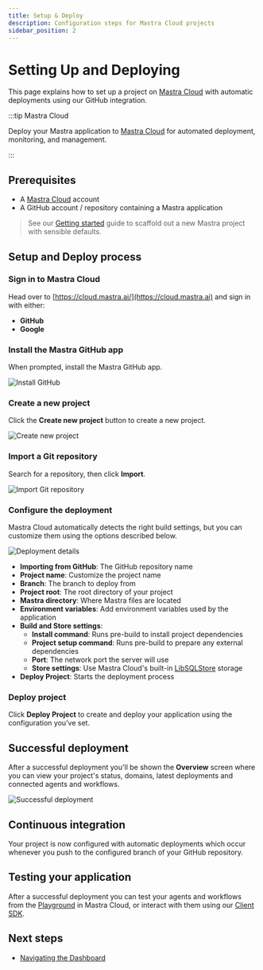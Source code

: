 ```yaml
---
title: Setup & Deploy
description: Configuration steps for Mastra Cloud projects
sidebar_position: 2
---
```


# Setting Up and Deploying

This page explains how to set up a project on [Mastra Cloud](https://mastra.ai/cloud) with automatic deployments using our GitHub integration.

:::tip Mastra Cloud

Deploy your Mastra application to [Mastra Cloud](https://mastra.ai/cloud) for automated deployment, monitoring, and management.

:::

## Prerequisites

- A [Mastra Cloud](https://mastra.ai/cloud) account
- A GitHub account / repository containing a Mastra application

> See our [Getting started](/docs/getting-started/installation) guide to scaffold out a new Mastra project with sensible defaults.

## Setup and Deploy process

### Sign in to Mastra Cloud

Head over to [https://cloud.mastra.ai/](https://cloud.mastra.ai) and sign in with either:

- **GitHub**
- **Google**

### Install the Mastra GitHub app

When prompted, install the Mastra GitHub app.

![Install GitHub](/img/mastra-cloud/mastra-cloud-install-github.jpg)

### Create a new project

Click the **Create new project** button to create a new project.

![Create new project](/img/mastra-cloud/mastra-cloud-create-new-project.jpg)

### Import a Git repository

Search for a repository, then click **Import**.

![Import Git repository](/img/mastra-cloud/mastra-cloud-import-git-repository.jpg)

### Configure the deployment

Mastra Cloud automatically detects the right build settings, but you can customize them using the options described below.

![Deployment details](/img/mastra-cloud/mastra-cloud-deployment-details.jpg)

- **Importing from GitHub**: The GitHub repository name
- **Project name**: Customize the project name
- **Branch**: The branch to deploy from
- **Project root**: The root directory of your project
- **Mastra directory**: Where Mastra files are located
- **Environment variables**: Add environment variables used by the application
- **Build and Store settings**:
  - **Install command**: Runs pre-build to install project dependencies
  - **Project setup command**: Runs pre-build to prepare any external dependencies
  - **Port**: The network port the server will use
  - **Store settings**: Use Mastra Cloud's built-in [LibSQLStore](/docs/server-db/storage) storage
- **Deploy Project**: Starts the deployment process

### Deploy project

Click **Deploy Project** to create and deploy your application using the configuration you’ve set.

## Successful deployment

After a successful deployment you'll be shown the **Overview** screen where you can view your project's status, domains, latest deployments and connected agents and workflows.

![Successful deployment](/img/mastra-cloud/mastra-cloud-successful-deployment.jpg)

## Continuous integration

Your project is now configured with automatic deployments which occur whenever you push to the configured branch of your GitHub repository.

## Testing your application

After a successful deployment you can test your agents and workflows from the [Playground](/docs/mastra-cloud/dashboard#playground) in Mastra Cloud, or interact with them using our [Client SDK](/docs/server-db/mastra-client).

## Next steps

- [Navigating the Dashboard](/docs/mastra-cloud/dashboard)
